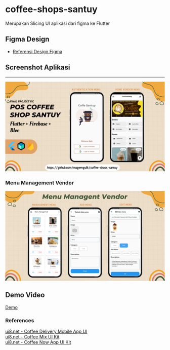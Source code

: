 # coffee-shops-santuy 
Merupakan Slicing UI aplikasi dari figma ke Flutter
## Figma Design
- [Referensi Design Figma](https://ui8.net/rakibull-hassan-80d341/products/e---learning-app)
## Screenshot Aplikasi
---
![App Screenshot](https://github.com/magerngulik/coffee-shops-santuy/blob/main/assets/image/thumb.png)
### Menu Management Vendor
![App Screenshot](https://github.com/magerngulik/coffee-shops-santuy/blob/main/assets/image/menu1.png)
## Demo Video
[Demo](https://youtu.be/D131Y45hrjA)
### References
[ui8.net - Coffee Delivery Mobile App UI](https://ui8.net/fishgrid/products/brew-co---coffee-delivery-mobile-app-ui)<br/>
[ui8.net - Coffee Mix UI Kit](https://ui8.net/abdulazizalbadawi/products/coffee-mix-ui-kit)<br/>
[ui8.net - Coffee Now App UI Kit](https://ui8.net/designer-gabut/products/coffee-now-app-ui-kit)